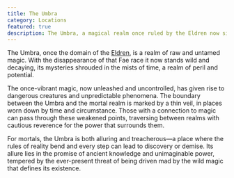 ```yaml
---
title: The Umbra
category: Locations
featured: true
description: The Umbra, a magical realm once ruled by the Eldren now sits, decaying, wild and uncontrolled magic sweeping across it's eerie landscape.
---
```


The Umbra, once the domain of the [Eldren](/explore/mythology/the-eldren.html), is a realm of raw and untamed magic. With the disappearance of that Fae race it now stands wild and decaying, its mysteries shrouded in the mists of time, a realm of peril and potential.

The once-vibrant magic, now unleashed and uncontrolled, has given rise to dangerous creatures and unpredictable phenomena. The boundary between the Umbra and the mortal realm is marked by a thin veil, in places worn down by time and circumstance. Those with a connection to magic can pass through these weakened points, traversing between realms with cautious reverence for the power that surrounds them.

For mortals, the Umbra is both alluring and treacherous—a place where the rules of reality bend and every step can lead to discovery or demise. Its allure lies in the promise of ancient knowledge and unimaginable power, tempered by the ever-present threat of being driven mad by the wild magic that defines its existence.